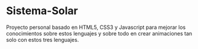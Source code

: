 # Sistema-Solar

Proyecto personal basado en HTML5, CSS3 y Javascript para mejorar los conocimientos sobre estos lenguajes y sobre todo
en crear animaciones tan solo con estos tres lenguajes.
